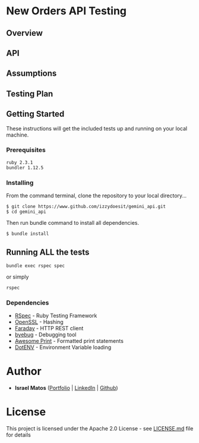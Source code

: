 # New Orders API Testing

## Overview


## API


## Assumptions



## Testing Plan



## Getting Started

These instructions will get the included tests up and running on your local machine.

### Prerequisites

```
ruby 2.3.1
bundler 1.12.5
```

### Installing
From the command terminal, clone the repository to your local directory...
```
$ git clone https://www.github.com/izzydoesit/gemini_api.git
$ cd gemini_api
```

Then run bundle command to install all dependencies.

```
$ bundle install
```

## Running ALL the tests

```
bundle exec rspec spec
```
or simply
```
rspec
```

### Dependencies

* [RSpec](http://rspec.info) - Ruby Testing Framework
* [OpenSSL](https://www.openssl.com/) - Hashing
* [Faraday](https://faraday.com) - HTTP REST client
* [byebug](https://www.byebug.com) - Debugging tool
* [Awesome Print](https://www.github.com/awesomeprint) - Formatted print statements
* [DotENV](http://dotenv.org) - Environment Variable loading

# Author
* **Israel Matos** ([Portfolio](https://www.israeldmatos.com) | [LinkedIn](https://linkedin.com/in/israeldmatos) | [Github](https://github.com/izzydoesit))

# License

This project is licensed under the Apache 2.0 License - see [LICENSE.md](LICENSE.md) file for details
